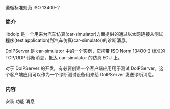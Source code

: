 
遵循标准规范 ISO 13400-2

### 简介

libdoip 是一个用来为汽车仿真(car-simulator)方面提供的通过以太网连接从测试程序(test application)到汽车仿真(car-simulator)的诊断消息。

DoIPServer 是 car-simulator 中的一个实例，它携带 ISO Norm 13400-2 标准的 TCP/UDP 诊断消息，抵达 car-simulator 的仿真 ECU 上。

对于 DoIPServer 的开发，有必要创建一个客户端应用用于测试 DoIPServer。这个客户端应用可以作为一个诊断测试设备用来给 DoIPServer 发送诊断消息。

### 内容

安装
功能
消息
